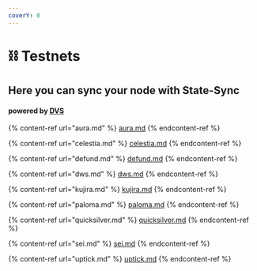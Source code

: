 ```yaml
---
coverY: 0
---
```


# ⛓ Testnets

## Here you can sync your node with State-Sync

#### powered by [DVS](https://validators.network/)

{% content-ref url="aura.md" %}
[aura.md](aura.md)
{% endcontent-ref %}

{% content-ref url="celestia.md" %}
[celestia.md](celestia.md)
{% endcontent-ref %}

{% content-ref url="defund.md" %}
[defund.md](defund.md)
{% endcontent-ref %}

{% content-ref url="dws.md" %}
[dws.md](dws.md)
{% endcontent-ref %}

{% content-ref url="kujira.md" %}
[kujira.md](kujira.md)
{% endcontent-ref %}

{% content-ref url="paloma.md" %}
[paloma.md](paloma.md)
{% endcontent-ref %}

{% content-ref url="quicksilver.md" %}
[quicksilver.md](quicksilver.md)
{% endcontent-ref %}

{% content-ref url="sei.md" %}
[sei.md](sei.md)
{% endcontent-ref %}

{% content-ref url="uptick.md" %}
[uptick.md](uptick.md)
{% endcontent-ref %}
